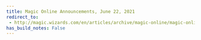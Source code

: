 ```yaml
---
title: Magic Online Announcements, June 22, 2021
redirect_to:
 - http://magic.wizards.com/en/articles/archive/magic-online/magic-online-announcements-june-22-2021
has_build_notes: False
---
```

